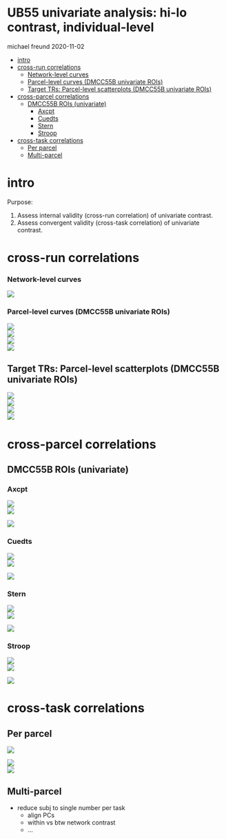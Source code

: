 UB55 univariate analysis: hi-lo contrast, individual-level
================
michael freund
2020-11-02

  - [intro](#intro)
  - [cross-run correlations](#cross-run-correlations)
      - [Network-level curves](#network-level-curves)
      - [Parcel-level curves (DMCC55B univariate
        ROIs)](#parcel-level-curves-dmcc55b-univariate-rois)
      - [Target TRs: Parcel-level scatterplots (DMCC55B univariate
        ROIs)](#target-trs-parcel-level-scatterplots-dmcc55b-univariate-rois)
  - [cross-parcel correlations](#cross-parcel-correlations)
      - [DMCC55B ROIs (univariate)](#dmcc55b-rois-univariate)
          - [Axcpt](#axcpt)
          - [Cuedts](#cuedts)
          - [Stern](#stern)
          - [Stroop](#stroop)
  - [cross-task correlations](#cross-task-correlations)
      - [Per parcel](#per-parcel)
      - [Multi-parcel](#multi-parcel)

# intro

Purpose:

1.  Assess internal validity (cross-run correlation) of univariate
    contrast.
2.  Assess convergent validity (cross-task correlation) of univariate
    contrast.

# cross-run correlations

### Network-level curves

<img src="univariate_hilo_indiv_files/figure-gfm/crossrun_network-1.png" style="display: block; margin: auto;" />

### Parcel-level curves (DMCC55B univariate ROIs)

<img src="univariate_hilo_indiv_files/figure-gfm/crossrun_dmcc55b-1.png" style="display: block; margin: auto;" /><img src="univariate_hilo_indiv_files/figure-gfm/crossrun_dmcc55b-2.png" style="display: block; margin: auto;" /><img src="univariate_hilo_indiv_files/figure-gfm/crossrun_dmcc55b-3.png" style="display: block; margin: auto;" /><img src="univariate_hilo_indiv_files/figure-gfm/crossrun_dmcc55b-4.png" style="display: block; margin: auto;" />

## Target TRs: Parcel-level scatterplots (DMCC55B univariate ROIs)

<img src="univariate_hilo_indiv_files/figure-gfm/crossrun_dmcc55b_scatter-1.png" style="display: block; margin: auto;" /><img src="univariate_hilo_indiv_files/figure-gfm/crossrun_dmcc55b_scatter-2.png" style="display: block; margin: auto;" /><img src="univariate_hilo_indiv_files/figure-gfm/crossrun_dmcc55b_scatter-3.png" style="display: block; margin: auto;" /><img src="univariate_hilo_indiv_files/figure-gfm/crossrun_dmcc55b_scatter-4.png" style="display: block; margin: auto;" />

# cross-parcel correlations

## DMCC55B ROIs (univariate)

### Axcpt

<img src="univariate_hilo_indiv_files/figure-gfm/sub_chunk_8966-1.png" style="display: block; margin: auto;" /><img src="univariate_hilo_indiv_files/figure-gfm/crossparcel_dmcc55b-1.png" style="display: block; margin: auto;" />

<img src="univariate_hilo_indiv_files/figure-gfm/sub_chunk_2655-1.png" style="display: block; margin: auto;" />

### Cuedts

<img src="univariate_hilo_indiv_files/figure-gfm/sub_chunk_3721-1.png" style="display: block; margin: auto;" /><img src="univariate_hilo_indiv_files/figure-gfm/crossparcel_dmcc55b-2.png" style="display: block; margin: auto;" />

<img src="univariate_hilo_indiv_files/figure-gfm/sub_chunk_5728-1.png" style="display: block; margin: auto;" />

### Stern

<img src="univariate_hilo_indiv_files/figure-gfm/sub_chunk_9082-1.png" style="display: block; margin: auto;" /><img src="univariate_hilo_indiv_files/figure-gfm/crossparcel_dmcc55b-3.png" style="display: block; margin: auto;" />

<img src="univariate_hilo_indiv_files/figure-gfm/sub_chunk_2016-1.png" style="display: block; margin: auto;" />

### Stroop

<img src="univariate_hilo_indiv_files/figure-gfm/sub_chunk_8983-1.png" style="display: block; margin: auto;" /><img src="univariate_hilo_indiv_files/figure-gfm/crossparcel_dmcc55b-4.png" style="display: block; margin: auto;" />

<img src="univariate_hilo_indiv_files/figure-gfm/sub_chunk_9446-1.png" style="display: block; margin: auto;" />

# cross-task correlations

## Per parcel

<img src="univariate_hilo_indiv_files/figure-gfm/unnamed-chunk-1-1.png" style="display: block; margin: auto;" />

<img src="univariate_hilo_indiv_files/figure-gfm/unnamed-chunk-2-1.png" style="display: block; margin: auto;" /><img src="univariate_hilo_indiv_files/figure-gfm/unnamed-chunk-2-2.png" style="display: block; margin: auto;" />

## Multi-parcel

  - reduce subj to single number per task
      - align PCs
      - within vs btw network contrast
      - …
